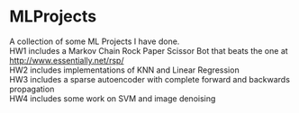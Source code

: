 # MLProjects
A collection of some ML Projects I have done.  
HW1 includes a Markov Chain Rock Paper Scissor Bot that beats the one at http://www.essentially.net/rsp/  
HW2 includes implementations of KNN and Linear Regression  
HW3 includes a sparse autoencoder with complete forward and backwards propagation  
HW4 includes some work on SVM and image denoising  
